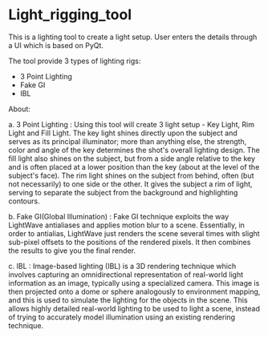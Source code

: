 # Light_rigging_tool

This is a lighting tool to create a light setup. User enters the details through a UI which is based on PyQt.


The tool provide 3 types of lighting rigs:
- 3 Point Lighting
- Fake GI
- IBL

About:

a. 3 Point Lighting : Using this tool will create 3 light setup - Key Light, Rim Light and Fill Light. The key light shines directly upon the subject and serves as its principal illuminator; more than anything else, the strength, color and angle of the key determines the shot's overall lighting design. The fill light also shines on the subject, but from a side angle relative to the key and is often placed at a lower position than the key (about at the level of the subject's face). The rim light shines on the subject from behind, often (but not necessarily) to one side or the other. It gives the subject a rim of light, serving to separate the subject from the background and highlighting contours. 

b. Fake GI(Global Illumination) : Fake GI technique exploits the way LightWave antialiases and applies motion blur to a scene. Essentially, in order to antialias, LightWave just renders the scene several times with slight sub-pixel offsets to the positions of the rendered pixels. It then combines the results to give you the final render.

c. IBL : Image-based lighting (IBL) is a 3D rendering technique which involves capturing an omnidirectional representation of real-world light information as an image, typically using a specialized camera. This image is then projected onto a dome or sphere analogously to environment mapping, and this is used to simulate the lighting for the objects in the scene. This allows highly detailed real-world lighting to be used to light a scene, instead of trying to accurately model illumination using an existing rendering technique.
